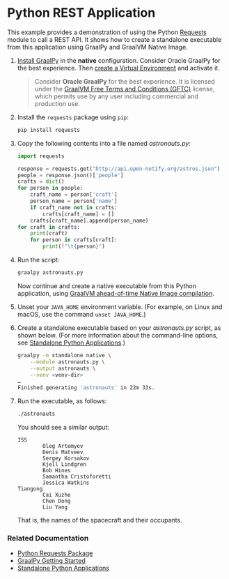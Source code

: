 # Python REST Application

This example provides a demonstration of using the Python [Requests](https://pypi.org/project/requests/) module to call a REST API. It shows how to create a standalone executable from this application using GraalPy and GraalVM Native Image. 

1. [Install GraalPy](https://y-shcheholskyy.github.io/graalpy.github.io/getting-started/) in the **native** configuration. Consider Oracle GraalPy for the best experience. Then [create a Virtual Environment](https://y-shcheholskyy.github.io/graalpy.github.io/guides/#creating-a-virtual-environment) and activate it. 
    
    >Consider **Oracle GraalPy** for the best experience. It is licensed under the [GraalVM Free Terms and Conditions (GFTC)](https://www.oracle.com/downloads/licenses/graal-free-license.html) license, which permits use by any user including commercial and production use.

2. Install the `requests` package using `pip`:

    ```bash
    pip install requests
    ```

3. Copy the following contents into a file named _astronauts.py_:

    ```python
    import requests
    
    response = requests.get("http://api.open-notify.org/astros.json")
    people = response.json()['people']
    crafts = dict()
    for person in people:
        craft_name = person['craft']
        person_name = person['name']
        if craft_name not in crafts:
            crafts[craft_name] = []
        crafts[craft_name].append(person_name)
    for craft in crafts:
        print(craft)
        for person in crafts[craft]:
            print(f"\t{person}")
    ```

4. Run the script:

    ```bash
    graalpy astronauts.py
    ```

    Now continue and create a native executable from this Python application, using [GraalVM ahead-of-time Native Image compilation](https://www.graalvm.org/latest/reference-manual/native-image/).

5. Unset your `JAVA_HOME` environment variable. 
(For example, on Linux and macOS, use the command `unset JAVA_HOME`.)

6. Create a standalone executable based on your _astronauts.py_ script, as shown below.
(For more information about the command-line options, see [Standalone Python Applications](https://y-shcheholskyy.github.io/graalpy.github.io/reference/standalone-applications/).)

    ```bash
    graalpy -m standalone native \
        --module astronauts.py \
        --output astronauts \
        --venv <venv-dir>
    …
    Finished generating 'astronauts' in 22m 33s.
    ```

7. Run the executable, as follows:
    ```bash
    ./astronauts
    ```
    You should see a similar output:
    ```
    ISS
            Oleg Artemyev
            Denis Matveev
            Sergey Korsakov
            Kjell Lindgren
            Bob Hines
            Samantha Cristoforetti
            Jessica Watkins
    Tiangong
            Cai Xuzhe
            Chen Dong
            Liu Yang
    ```
    That is, the names of the spacecraft and their occupants.

### Related Documentation

* [Python Requests Package](https://pypi.org/project/requests/)
* [GraalPy Getting Started](https://y-shcheholskyy.github.io/graalpy.github.io/getting-started/)
* [Standalone Python Applications](https://y-shcheholskyy.github.io/graalpy.github.io/reference/standalone-applications/)